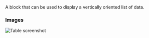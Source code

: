A block that can be used to display a vertically oriented list of data.

### Images

![Table screenshot](https://gitlab.com/appsemble/appsemble/-/raw/0.15.8/docs/images/list.png)
